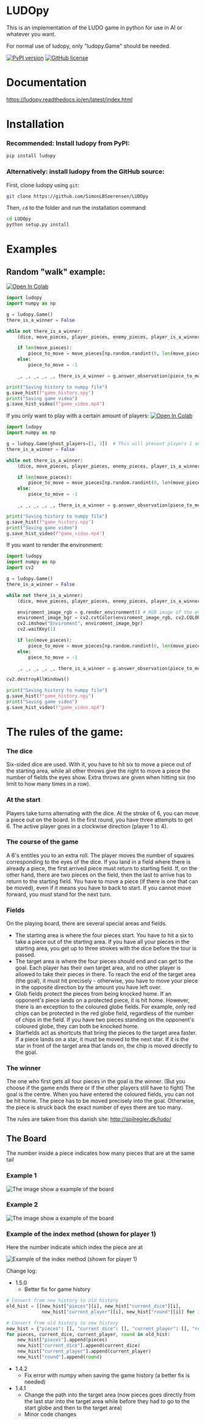 # LUDOpy

This is an implementation of the LUDO game in python for use in AI or whatever you want.  
 
For normal use of ludopy, only "ludopy.Game" should be needed.

[![PyPI version](https://badge.fury.io/py/ludopy.svg)](https://badge.fury.io/py/ludopy) [![GitHub license](https://img.shields.io/github/license/SimonLBSoerensen/LUDOpy.svg)](https://github.com/SimonLBSoerensen/LUDOpy/blob/master/LICENSE) 



# Documentation

<!--- [![Documentation Status](https://readthedocs.org/projects/ludopy/badge/?version=latest)](https://ludopy.readthedocs.io/en/latest/?badge=latest) --->
https://ludopy.readthedocs.io/en/latest/index.html

# Installation
### Recommended: Install ludopy from PyPI: 
```sh
pip install ludopy
```
### Alternatively: install ludopy from the GitHub source:

First, clone ludopy using `git`:

```sh
git clone https://github.com/SimonLBSoerensen/LUDOpy
```

Then, `cd` to the folder and run the installation command:
```sh
cd LUDOpy
python setup.py install
```

# Examples
## Random "walk" example:
[![Open In Colab](https://colab.research.google.com/assets/colab-badge.svg)](https://colab.research.google.com/github/SimonLBSoerensen/LUDOpy/blob/master/demo/random_walk.ipynb)
```python
import ludopy
import numpy as np

g = ludopy.Game()
there_is_a_winner = False

while not there_is_a_winner:
    (dice, move_pieces, player_pieces, enemy_pieces, player_is_a_winner, there_is_a_winner), player_i = g.get_observation()

    if len(move_pieces):
        piece_to_move = move_pieces[np.random.randint(0, len(move_pieces))]
    else:
        piece_to_move = -1

    _, _, _, _, _, there_is_a_winner = g.answer_observation(piece_to_move)

print("Saving history to numpy file")
g.save_hist(f"game_history.npy")
print("Saving game video")
g.save_hist_video(f"game_video.mp4")
```
If you only want to play with a certain amount of players:
[![Open In Colab](https://colab.research.google.com/assets/colab-badge.svg)](https://colab.research.google.com/github/SimonLBSoerensen/LUDOpy/blob/master/demo/random_walk_two_players.ipynb)
```python
import ludopy
import numpy as np

g = ludopy.Game(ghost_players=[1, 3])  # This will prevent players 1 and 3 from moving out of the start and thereby they are not in the game
there_is_a_winner = False

while not there_is_a_winner:
    (dice, move_pieces, player_pieces, enemy_pieces, player_is_a_winner, there_is_a_winner), player_i = g.get_observation()

    if len(move_pieces):
        piece_to_move = move_pieces[np.random.randint(0, len(move_pieces))]
    else:
        piece_to_move = -1

    _, _, _, _, _, there_is_a_winner = g.answer_observation(piece_to_move)

print("Saving history to numpy file")
g.save_hist(f"game_history.npy")
print("Saving game video")
g.save_hist_video(f"game_video.mp4")
```
If you want to render the environment:
```python
import ludopy
import numpy as np
import cv2

g = ludopy.Game()
there_is_a_winner = False

while not there_is_a_winner:
    (dice, move_pieces, player_pieces, enemy_pieces, player_is_a_winner, there_is_a_winner), player_i = g.get_observation()

    enviroment_image_rgb = g.render_environment() # RGB image of the enviroment
    enviroment_image_bgr = cv2.cvtColor(enviroment_image_rgb, cv2.COLOR_RGB2BGR)
    cv2.imshow("Enviroment", enviroment_image_bgr)
    cv2.waitKey(1)

    if len(move_pieces):
        piece_to_move = move_pieces[np.random.randint(0, len(move_pieces))]
    else:
        piece_to_move = -1

    _, _, _, _, _, there_is_a_winner = g.answer_observation(piece_to_move)

cv2.destroyAllWindows()

print("Saving history to numpy file")
g.save_hist(f"game_history.npy")
print("Saving game video")
g.save_hist_video(f"game_video.mp4")
```

# The rules of the game:

### The dice
Six-sided dice are used. With it, you have to hit six to move a piece out of the starting area, 
while all other throws give the right to move a piece the number of fields the eyes show.
Extra throws are given when hitting six (no limit to how many times in a row). 

### At the start
Players take turns alternating with the dice.
At the stroke of 6, you can move a piece out on the board.
In the first round, you have three attempts to get 6.
The active player goes in a clockwise direction (player 1 to 4).

### The course of the game
A 6's entitles you to an extra roll.
The player moves the number of squares corresponding to the eyes of the dice. 
If you land in a field where there is already a piece, the first arrived piece must return to
starting field. If, on the other hand, there are two pieces on the field, then the last to arrive has to return to the starting field.
You have to move a piece (if there is one that can be moved), even if it means you have to back to start.
If you cannot move forward, you must stand for the next turn.

### Fields
On the playing board, there are several special areas and fields.

- The starting area is where the four pieces start. You have to hit a six to take a piece out of the starting area. If you have all your pieces in the starting area, you get up to three strokes with the dice before the tour is passed.
- The target area is where the four pieces should end and can get to the goal. Each player has their own target area, and no other player is allowed to take their pieces in there. To reach the end of the target area (the goal), it must hit precisely - otherwise, you have to move your piece in the opposite direction by the amount you have left over.
- Glob fields protect the pieces from being knocked home. If an opponent's piece lands on a protected piece, it is hit home. However, there is an exception to the coloured globe fields. For example, only red chips can be protected in the red globe field, regardless of the number of chips in the field. If you have two pieces standing on the opponent's coloured globe, they can both be knocked home.
- Starfields act as shortcuts that bring the pieces to the target area faster. If a piece lands on a star, it must be moved to the next star. If it is the star in front of the target area that lands on, the chip is moved directly to the goal.

### The winner
The one who first gets all four pieces in the goal is the winner. (But you choose if the game ends there or if the other players still have to fight)
The goal is the centre. When you have entered the coloured fields, you can not be hit home.
The piece has to be moved precisely into the goal. Otherwise, the piece is struck back the exact number of eyes there are too many.

The rules are taken from this danish site: http://spilregler.dk/ludo/

## The Board

The number inside a piece indicates how many pieces that are at the same tail

### Example 1

![The image show a example of the board](https://github.com/SimonLBSoerensen/LUDOpy/blob/master/board_example.png?raw=true "Board example")

### Example 2

![The image show a example of the board](https://github.com/SimonLBSoerensen/LUDOpy/blob/master/board_example_2.png?raw=true "Board example 2")

### Example of the index method (shown for player 1)

Here the number indicate which index the piece are at

![Example of the index method (shown for player 1)](https://github.com/SimonLBSoerensen/LUDOpy/blob/master/track.png?raw=true "Index method")


Change log:
- 1.5.0
  - Better fix for game history
```python 
# Convert from new history to old history
old_hist = [[new_hist["pieces"][i], new_hist["current_dice"][i],
             new_hist["current_player"][i], new_hist["round"][i]] for i in range(len(new_hist[list(new_hist.keys())[0]]))]

# Convert from old history to new history
new_hist = {"pieces": [], "current_dice": [], "current_player": [], "round": []}
for pieces, current_dice, current_player, round in old_hist:
    new_hist["pieces"].append(pieces)
    new_hist["current_dice"].append(current_dice)
    new_hist["current_player"].append(current_player)
    new_hist["round"].append(round)
```
- 1.4.2
  -   Fix error with numpy when saving the game history (a better fix is needed)
- 1.4.1
  - Change the path into the target area (now pieces goes directly from the last star into the target area while before they had to go to the start globe and then to the target area)
  - Minor code changes 

